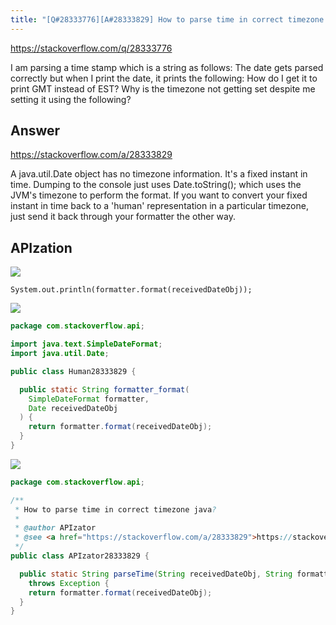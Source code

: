 ```yaml
---
title: "[Q#28333776][A#28333829] How to parse time in correct timezone java?"
---
```


https://stackoverflow.com/q/28333776

I am parsing a time stamp which is a string as follows:
The date gets parsed correctly but when I print the date, it prints the following:
How do I get it to print GMT instead of EST? Why is the timezone not getting set despite me setting it using the following?

## Answer

https://stackoverflow.com/a/28333829

A java.util.Date object has no timezone information.  It&#x27;s a fixed instant in time.  Dumping to the console just uses Date.toString(); which uses the JVM&#x27;s timezone to perform the format.  If you want to convert your fixed instant in time back to a &#x27;human&#x27; representation in a particular timezone, just send it back through your formatter the other way.

## APIzation

<div class="code-3columns-row">

<div class="code-3columns-column">

<div><img src="/stackoverflow.png" /></div>

```plain
System.out.println(formatter.format(receivedDateObj));
```

</div>

<div class="code-3columns-column">

<div><img src="/human.png" /></div>

```java
package com.stackoverflow.api;

import java.text.SimpleDateFormat;
import java.util.Date;

public class Human28333829 {

  public static String formatter_format(
    SimpleDateFormat formatter,
    Date receivedDateObj
  ) {
    return formatter.format(receivedDateObj);
  }
}

```

</div>

<div class="code-3columns-column">

<div><img src="/apizator.png" /></div>

```java
package com.stackoverflow.api;

/**
 * How to parse time in correct timezone java?
 *
 * @author APIzator
 * @see <a href="https://stackoverflow.com/a/28333829">https://stackoverflow.com/a/28333829</a>
 */
public class APIzator28333829 {

  public static String parseTime(String receivedDateObj, String formatter)
    throws Exception {
    return formatter.format(receivedDateObj);
  }
}

```

</div>

</div>